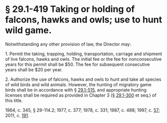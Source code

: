 # § 29.1-419 Taking or holding of falcons, hawks and owls; use to hunt wild game.

<p>Notwithstanding any other provision of law, the Director may:</p><p>1. Permit the taking, trapping, holding, transportation, carriage and shipment of live falcons, hawks and owls. The initial fee or the fee for nonconsecutive years for this permit shall be $50. The fee for subsequent consecutive years shall be $20 per year.</p><p>2. Authorize the use of falcons, hawks and owls to hunt and take all species of wild birds and wild animals. However, the hunting of migratory game birds shall be in accordance with § <a href='http://law.lis.virginia.gov/vacode/29.1-515/'>29.1-515</a>, and appropriate hunting licenses shall be required as provided in Chapter 3 (§ <a href='http://law.lis.virginia.gov/vacode/29.1-300/'>29.1-300</a> et seq.) of this title.</p><p>1964, c. 345, § 29-114.2; 1977, c. 377; 1978, c. 331; 1987, c. 488; 1997, c. <a href='http://lis.virginia.gov/cgi-bin/legp604.exe?971+ful+CHAP0057'>57</a>; 2011, c. <a href='http://lis.virginia.gov/cgi-bin/legp604.exe?111+ful+CHAP0191'>191</a>.</p>